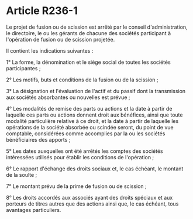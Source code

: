 # Article R236-1

Le projet de fusion ou de scission est arrêté par le conseil d'administration, le directoire, le ou les gérants de chacune des sociétés participant à l'opération de fusion ou de scission projetée.

Il contient les indications suivantes :

1° La forme, la dénomination et le siège social de toutes les sociétés participantes ;

2° Les motifs, buts et conditions de la fusion ou de la scission ;

3° La désignation et l'évaluation de l'actif et du passif dont la transmission aux sociétés absorbantes ou nouvelles est prévue ;

4° Les modalités de remise des parts ou actions et la date à partir de laquelle ces parts ou actions donnent droit aux bénéfices, ainsi que toute modalité particulière relative à ce droit, et la date à partir de laquelle les opérations de la société absorbée ou scindée seront, du point de vue comptable, considérées comme accomplies par la ou les sociétés bénéficiaires des apports ;

5° Les dates auxquelles ont été arrêtés les comptes des sociétés intéressées utilisés pour établir les conditions de l'opération ;

6° Le rapport d'échange des droits sociaux et, le cas échéant, le montant de la soulte ;

7° Le montant prévu de la prime de fusion ou de scission ;

8° Les droits accordés aux associés ayant des droits spéciaux et aux porteurs de titres autres que des actions ainsi que, le cas échéant, tous avantages particuliers.
